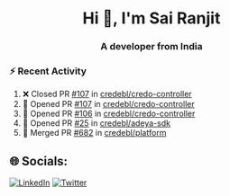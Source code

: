 <h1 align="center">Hi 👋, I'm Sai Ranjit</h1>
<h3 align="center">A developer from India</h3>

### :zap: Recent Activity

<!--START_SECTION:activity-->
1. ❌ Closed PR [#107](https://github.com/credebl/credo-controller/pull/107) in [credebl/credo-controller](https://github.com/credebl/credo-controller)
2. 💪 Opened PR [#107](https://github.com/credebl/credo-controller/pull/107) in [credebl/credo-controller](https://github.com/credebl/credo-controller)
3. 💪 Opened PR [#106](https://github.com/credebl/credo-controller/pull/106) in [credebl/credo-controller](https://github.com/credebl/credo-controller)
4. 💪 Opened PR [#25](https://github.com/credebl/adeya-sdk/pull/25) in [credebl/adeya-sdk](https://github.com/credebl/adeya-sdk)
5. 🎉 Merged PR [#682](https://github.com/credebl/platform/pull/682) in [credebl/platform](https://github.com/credebl/platform)
<!--END_SECTION:activity-->

## 🌐 Socials:
[![LinkedIn](https://img.shields.io/badge/LinkedIn-%230077B5.svg?logo=linkedin&logoColor=white)](https://linkedin.com/in/sairanjit) [![Twitter](https://img.shields.io/badge/Twitter-%231DA1F2.svg?logo=Twitter&logoColor=white)](https://twitter.com/sairanjit_) 

